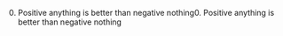 0. Positive anything is better than negative nothing0. Positive anything is better than negative nothing
